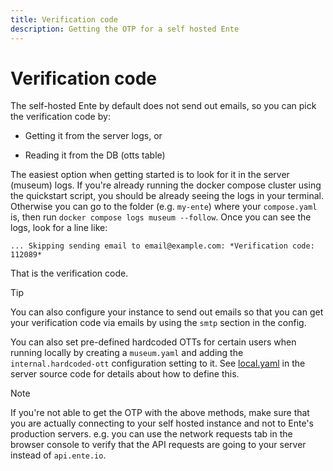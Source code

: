 ```yaml
---
title: Verification code
description: Getting the OTP for a self hosted Ente
---
```


# Verification code

The self-hosted Ente by default does not send out emails, so you can pick the
verification code by:

- Getting it from the server logs, or

- Reading it from the DB (otts table)

The easiest option when getting started is to look for it in the server (museum)
logs. If you're already running the docker compose cluster using the quickstart
script, you should be already seeing the logs in your terminal. Otherwise you
can go to the folder (e.g. `my-ente`) where your `compose.yaml` is, then run
`docker compose logs museum --follow`. Once you can see the logs, look for a
line like:

```
... Skipping sending email to email@example.com: *Verification code: 112089*
```

That is the verification code.

> [!TIP]
>
> You can also configure your instance to send out emails so that you can get
> your verification code via emails by using the `smtp` section in the config.

You can also set pre-defined hardcoded OTTs for certain users when running
locally by creating a `museum.yaml` and adding the `internal.hardcoded-ott`
configuration setting to it. See
[local.yaml](https://github.com/ente-io/ente/blob/main/server/configurations/local.yaml)
in the server source code for details about how to define this.

> [!NOTE]
>
> If you're not able to get the OTP with the above methods, make sure that you
> are actually connecting to your self hosted instance and not to Ente's
> production servers. e.g. you can use the network requests tab in the browser
> console to verify that the API requests are going to your server instead of
> `api.ente.io`.
